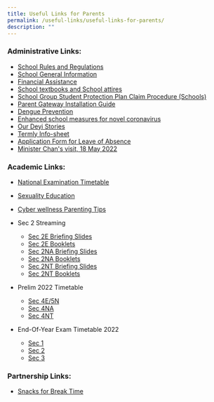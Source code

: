 ```yaml
---
title: Useful Links for Parents
permalink: /useful-links/useful-links-for-parents/
description: ""
---
```

### Administrative Links:  

* [School Rules and Regulations](https://staging.d3sil9pzbw3lij.amplifyapp.com/about-us/our-school/school-rules-and-regulation/)   
* [School General Information](https://staging.d3sil9pzbw3lij.amplifyapp.com/others/school-general-information/)  
* [Financial Assistance](https://staging.d3sil9pzbw3lij.amplifyapp.com/others/financial-assistance-scheme)  
* [School textbooks and School attires](https://deyisec.moe.edu.sg/others/school-textbooks-and-school-attires)
* [School Group Student Protection Plan Claim Procedure (Schools)](https://deyisec.moe.edu.sg/others/school-group-student-protection-plan-claim-procedure-schools)
* [Parent Gateway Installation Guide](https://deyisec-moe-edu-sg-admin.cwp.sg/qql/slot/u503/Deyi%20Revamp%202019/Useful%20Links/Useful%20Links%20for%20Parents/parentgateway/Parents%20Gateway_installation%20guide.pdf)    
* [Dengue Prevention](https://deyisec-moe-edu-sg-admin.cwp.sg/qql/slot/u503/Deyi%20Revamp%202019/Useful%20Links/Useful%20Links%20for%20Parents/Working%20Together%20to%20Prevent%20Dengue.pdf)
* [Enhanced school measures for novel coronavirus](https://deyisec.moe.edu.sg/qql/slot/u503/home/nCoV%20update%20to%20parents%2027%20Jan_updated%20deyi.pdf)
* [Our Deyi Stories](https://deyisec.moe.edu.sg/qql/slot/u503/useful%20links/parents/Our%20Deyi%20Stories.pdf)
* [Termly Info-sheet](https://deyisec-moe-edu-sg-admin.cwp.sg/others/termly-infosheet)
* [Application Form for Leave of Absence](https://form.gov.sg/60f7c115f516090011db8018)
* [Minister Chan's visit, 18 May 2022](https://www.facebook.com/100044242728598/posts/561195995365153/?d=n)

### Academic Links:

* [National Examination Timetable](https://www.seab.gov.sg/)  
* [Sexuality Education](https://deyisec.moe.edu.sg/others/school-general-information/moe-sexuality-education-in-schools)
* [Cyber wellness Parenting Tips](https://deyisec.moe.edu.sg/qql/slot/u503/Deyi%20Revamp%202019/Useful%20Links/Useful%20Links%20for%20Parents/Cyber%20wellness%20Parenting%20Tips/PARENTing%20Tips_Template.pdf)
* Sec 2 Streaming
	* [Sec 2E Briefing Slides](https://deyisec.moe.edu.sg/qql/slot/u503/useful%20links/parents/sec%202%20streaming/Sec%202EXP%20Streaming%20Briefing%202022%20-%20Final.pdf)
	* [Sec 2E Booklets](https://deyisec.moe.edu.sg/qql/slot/u503/useful%20links/parents/sec%202%20streaming/Streaming%202022%20-%20Express%20Handout.pdf)
	* [Sec 2NA Briefing Slides](https://deyisec.moe.edu.sg/qql/slot/u503/useful%20links/parents/sec%202%20streaming/Sec%202NA%20Streaming%20Briefing%202022%20-%20Final.pdf)
	* [Sec 2NA Booklets](https://deyisec.moe.edu.sg/qql/slot/u503/useful%20links/parents/sec%202%20streaming/Streaming%202022%20-%20Normal%20Academic%20Handout.pdf)
	* [Sec 2NT Briefing Slides](https://deyisec.moe.edu.sg/qql/slot/u503/useful%20links/parents/sec%202%20streaming/Sec%202NT%20Streaming%20Briefing%202022%20-%20Final.pdf)
	* [Sec 2NT Booklets](https://deyisec.moe.edu.sg/qql/slot/u503/useful%20links/parents/sec%202%20streaming/Streaming%202022%20-%20Normal%20Technical%20Handout.pdf)

* Prelim 2022 Timetable
	* [Sec 4E/5N](https://deyisec.moe.edu.sg/qql/slot/u503/useful%20links/parents/Prelim%20Exam%202022%20Timetable%204E5N.pdf)
	* [Sec 4NA](https://deyisec.moe.edu.sg/qql/slot/u503/useful%20links/parents/Prelim%20Exam%202022%20Timetable%204NA.pdf)
	* [Sec 4NT](https://deyisec.moe.edu.sg/qql/slot/u503/useful%20links/parents/Prelim%20Exam%202022%20Timetable%204NT.pdf)

* End-Of-Year Exam Timetable 2022
	* [Sec 1](https://deyisec.moe.edu.sg/qql/slot/u503/useful%20links/parents/Sec%201_EOY%20Timetable%202022_final.pdf)  
	* [Sec 2](https://deyisec.moe.edu.sg/qql/slot/u503/useful%20links/parents/Sec%202_EOY%20Timetable%202022_final.pdf)
	* [Sec 3](https://deyisec.moe.edu.sg/qql/slot/u503/useful%20links/parents/Sec%203_EOY%20Timetable%202022_final.pdf)

### Partnership Links:

* [Snacks for Break Time](https://deyisec.moe.edu.sg/others/home-tabs/other-tabs/snacks-for-break-time)